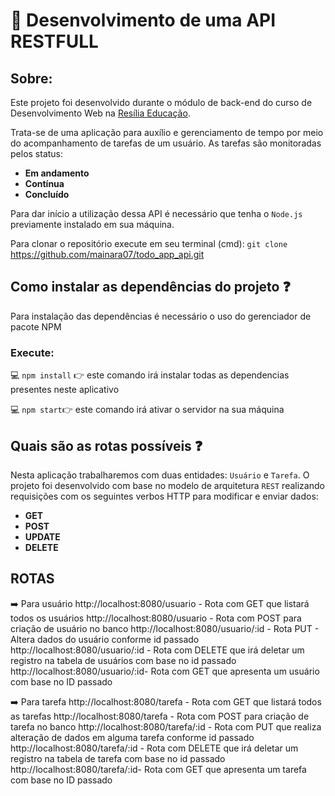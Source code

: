
# :rocket: Desenvolvimento de uma API RESTFULL
## Sobre: 
Este projeto foi desenvolvido durante o módulo de back-end do curso de Desenvolvimento Web na [Resília Educação](https://www.resilia.work). 

Trata-se de uma aplicação para auxílio e gerenciamento de tempo por meio do acompanhamento de tarefas de um usuário. As tarefas são monitoradas pelos status:
<strong>
*  Em andamento 
*  Contínua 
*  Concluído 
</strong>

Para dar início a utilização dessa API é necessário que tenha o `Node.js` previamente instalado em sua máquina. 

Para clonar o repositório execute em seu terminal (cmd):
`git clone` https://github.com/mainara07/todo_app_api.git

## Como instalar as dependências do projeto :question:
Para instalação das dependências é necessário o uso do gerenciador de pacote NPM

### Execute: 

 💻 `npm install` :point_right: este comando irá instalar todas as dependencias presentes neste aplicativo

 💻  `npm start`:point_right: este comando irá ativar o servidor na sua máquina

## Quais são as rotas possíveis :question:

Nesta aplicação trabalharemos com duas entidades: `Usuário` e `Tarefa`.
O projeto foi desenvolvido com base no modelo de arquitetura `REST` realizando requisições com os seguintes verbos HTTP para modificar e enviar dados: 

* **GET**
* **POST**
* **UPDATE** 
* **DELETE**

## ROTAS

➡️ Para usuário
http://localhost:8080/usuario - Rota com GET que listará todos os usuários 
http://localhost:8080/usuario - Rota com POST para criação de usuário no banco
http://localhost:8080/usuario/:id - Rota PUT - Altera dados do usuário conforme id passado
http://localhost:8080/usuario/:id - Rota com DELETE que irá deletar um registro na tabela de usuários com base no id passado 
http://localhost:8080/usuario/:id- Rota com GET que apresenta um usuário com base no ID passado

➡️ Para tarefa 
http://localhost:8080/tarefa - Rota com GET que listará todos as tarefas
http://localhost:8080/tarefa - Rota com POST para criação de tarefa no banco
http://localhost:8080/tarefa/:id - Rota com PUT que realiza alteração de dados em alguma tarefa conforme id passado
http://localhost:8080/tarefa/:id - Rota com DELETE que irá deletar um registro na tabela de tarefa com base no id passado 
http://localhost:8080/tarefa/:id- Rota com GET que apresenta um tarefa com base no ID passado